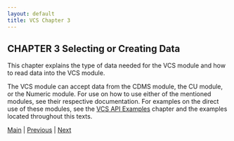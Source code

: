 ```yaml
---
layout: default
title: VCS Chapter 3
---
```


##  CHAPTER 3 Selecting or Creating Data

This chapter explains the type of data needed for the VCS module and how to
read data into the VCS module.

The VCS module can accept data from the CDMS module, the CU module, or the
Numeric module. For use on how to use either of the mentioned modules, see
their respective documentation. For examples on the direct use of these
modules, see the [VCS API Examples](vcs-8.html) chapter and the examples located
throughout this texts.

[Main](vcs.html) \| [Previous](vcs-2.html) \| [Next](vcs-4.html)


